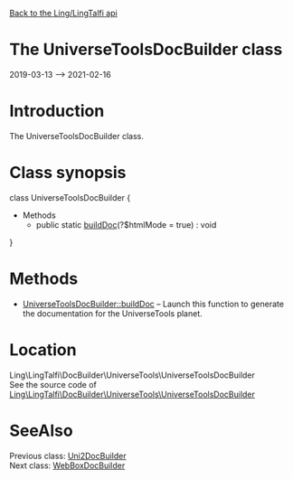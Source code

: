 [Back to the Ling/LingTalfi api](https://github.com/lingtalfi/LingTalfi/blob/master/doc/api/Ling/LingTalfi.md)



The UniverseToolsDocBuilder class
================
2019-03-13 --> 2021-02-16






Introduction
============

The UniverseToolsDocBuilder class.



Class synopsis
==============


class <span class="pl-k">UniverseToolsDocBuilder</span>  {

- Methods
    - public static [buildDoc](https://github.com/lingtalfi/LingTalfi/blob/master/doc/api/Ling/LingTalfi/DocBuilder/UniverseTools/UniverseToolsDocBuilder/buildDoc.md)(?$htmlMode = true) : void

}






Methods
==============

- [UniverseToolsDocBuilder::buildDoc](https://github.com/lingtalfi/LingTalfi/blob/master/doc/api/Ling/LingTalfi/DocBuilder/UniverseTools/UniverseToolsDocBuilder/buildDoc.md) &ndash; Launch this function to generate the documentation for the UniverseTools planet.





Location
=============
Ling\LingTalfi\DocBuilder\UniverseTools\UniverseToolsDocBuilder<br>
See the source code of [Ling\LingTalfi\DocBuilder\UniverseTools\UniverseToolsDocBuilder](https://github.com/lingtalfi/LingTalfi/blob/master/DocBuilder/UniverseTools/UniverseToolsDocBuilder.php)



SeeAlso
==============
Previous class: [Uni2DocBuilder](https://github.com/lingtalfi/LingTalfi/blob/master/doc/api/Ling/LingTalfi/DocBuilder/Uni2/Uni2DocBuilder.md)<br>Next class: [WebBoxDocBuilder](https://github.com/lingtalfi/LingTalfi/blob/master/doc/api/Ling/LingTalfi/DocBuilder/WebBox/WebBoxDocBuilder.md)<br>
